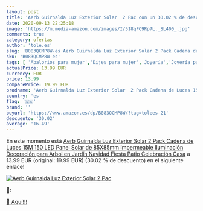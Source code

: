 ```yaml
---
layout: post
title: 'Aerb Guirnalda Luz Exterior Solar  2 Pac con un 30.02 % de descuento'
date: 2020-09-13 22:25:18
image: 'https://m.media-amazon.com/images/I/518qFC9Rp7L._SL400_.jpg'
comments: true
category: ofertas
author: 'tole.es'
slug: 'B083QCMP8W-es Aerb Guirnalda Luz Exterior Solar 2 Pack Cadena de Luces...'
sku: 'B083QCMP8W-es'
tags: [ 'Abalorios para mujer','Dijes para mujer','Joyería','Joyería para mujer','navidad', ]
actualPrice: 13.99 EUR
currency: EUR
price: 13.99
comparePrice: 19.99 EUR
prodname: 'Aerb Guirnalda Luz Exterior Solar  2 Pack Cadena de Luces 15M 150 LED  Panel Solar de 85X85mm  Impermeable Iluminación Decoración para Árbol en Jardín  Navidad  Fiesta  Patio  Celebración  Casa'
country: 'es'
flag: '🇪🇸'
brand: ''
buyurl: 'https://www.amazon.es/dp/B083QCMP8W/?tag=tolees-21'
descuento: '30.02'
average: '16.49'
---
```


En este momento está [Aerb Guirnalda Luz Exterior Solar  2 Pack Cadena de Luces 15M 150 LED  Panel Solar de 85X85mm  Impermeable Iluminación Decoración para Árbol en Jardín  Navidad  Fiesta  Patio  Celebración  Casa](https://www.amazon.es/dp/B083QCMP8W/?tag=tolees-21) a 13.99 EUR (original: 19.99 EUR) (30.02 %  de descuento) en el siguiente enlace!

[![Aerb Guirnalda Luz Exterior Solar  2 Pac](https://m.media-amazon.com/images/I/518qFC9Rp7L._SL400_.jpg)](https://www.amazon.es/dp/B083QCMP8W/?tag=tolees-21)

🔎:


[🛒 Aquí!!!](https://www.amazon.es/dp/B083QCMP8W/?tag=tolees-21)
